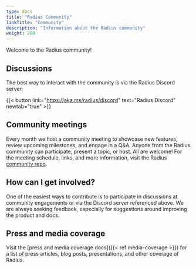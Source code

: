 ```yaml
---
type: docs
title: "Radius Community"
linkTitle: "Community"
description: "Information about the Radius community"
weight: 200
---
```


Welcome to the Radius community!

## Discussions

The best way to interact with the community is via the Radius Discord server:

{{< button link="https://aka.ms/radius/discord" text="Radius Discord" newtab="true" >}}

## Community meetings

Every month we host a community meeting to showcase new features, review upcoming milestones, and engage in a Q&A. Anyone from the Radius community can participate, present a topic, or host. All are welcome! For the meeting schedule, links, and more information, visit the Radius [community repo](https://github.com/radius-project/community#community-meetings).

## How can I get involved?

One of the easiest ways to contribute is to participate in discussions at community engagements or via the Discord server referenced above. We are always seeking feedback, especially for suggestions around improving the product and docs.

## Press and media coverage

Visit the [press and media coverage docs]({{< ref media-coverage >}}) for a list of press articles, blog posts, presentations, and other coverage of Radius.
